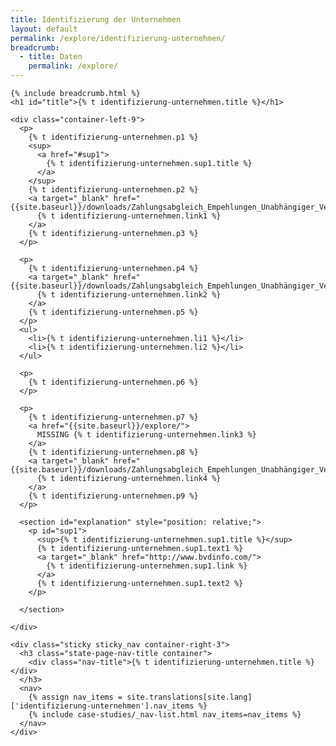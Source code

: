 ```yaml
---
title: Identifizierung der Unternehmen
layout: default
permalink: /explore/identifizierung-unternehmen/
breadcrumb:
  - title: Daten
    permalink: /explore/
---
```

<link rel="stylesheet" type="text/css" href="{{ site.baseurl_root }}/css/slick-theme.css"/>
<link rel="stylesheet" type="text/css" href="//cdn.jsdelivr.net/jquery.slick/1.6.0/slick.css"/>

<main class="container-page-wrapper layout-state-pages">
  <section class="container" style="position: relative;">

    {% include breadcrumb.html %}
    <h1 id="title">{% t identifizierung-unternehmen.title %}</h1>

    <div class="container-left-9">
      <p>
        {% t identifizierung-unternehmen.p1 %}
        <sup>
          <a href="#sup1">
            {% t identifizierung-unternehmen.sup1.title %}
          </a>
        </sup>
        {% t identifizierung-unternehmen.p2 %}
        <a target="_blank" href="{{site.baseurl}}/downloads/Zahlungsabgleich_Empehlungen_Unabhängiger_Verwalter.pdf">
          {% t identifizierung-unternehmen.link1 %}
        </a>
        {% t identifizierung-unternehmen.p3 %}
      </p>

      <p>
        {% t identifizierung-unternehmen.p4 %}
        <a target="_blank" href="{{site.baseurl}}/downloads/Zahlungsabgleich_Empehlungen_Unabhängiger_Verwalter.pdf">
          {% t identifizierung-unternehmen.link2 %}
        </a>
        {% t identifizierung-unternehmen.p5 %}
      </p>
      <ul>
        <li>{% t identifizierung-unternehmen.li1 %}</li>
        <li>{% t identifizierung-unternehmen.li2 %}</li>
      </ul>

      <p>
        {% t identifizierung-unternehmen.p6 %}
      </p>

      <p>
        {% t identifizierung-unternehmen.p7 %}
        <a href="{{site.baseurl}}/explore/">
          MISSING {% t identifizierung-unternehmen.link3 %}
        </a>
        {% t identifizierung-unternehmen.p8 %}
        <a target="_blank" href="{{site.baseurl}}/downloads/Zahlungsabgleich_Empehlungen_Unabhängiger_Verwalter.pdf">
          {% t identifizierung-unternehmen.link4 %}
        </a>
        {% t identifizierung-unternehmen.p9 %}
      </p>

      <section id="explanation" style="position: relative;">
        <p id="sup1">
          <sup>{% t identifizierung-unternehmen.sup1.title %}</sup>
          {% t identifizierung-unternehmen.sup1.text1 %}
          <a target="_blank" href="http://www.bvdinfo.com/">
            {% t identifizierung-unternehmen.sup1.link %}
          </a>
          {% t identifizierung-unternehmen.sup1.text2 %}
        </p>

      </section>

    </div>

    <div class="sticky sticky_nav container-right-3">
      <h3 class="state-page-nav-title container">
        <div class="nav-title">{% t identifizierung-unternehmen.title %}</div>
      </h3>
      <nav>
        {% assign nav_items = site.translations[site.lang]['identifizierung-unternehmen'].nav_items %}
        {% include case-studies/_nav-list.html nav_items=nav_items %}
      </nav>
    </div>

  </section>
</main>

<script src="https://ajax.googleapis.com/ajax/libs/jquery/1.12.4/jquery.min.js"></script>
<script type="text/javascript" src="//cdn.jsdelivr.net/jquery.slick/1.6.0/slick.min.js"></script>
<script type="text/javascript" src="{{ site.baseurl_root }}/js/lib/static.min.js" charset="utf-8"></script>
